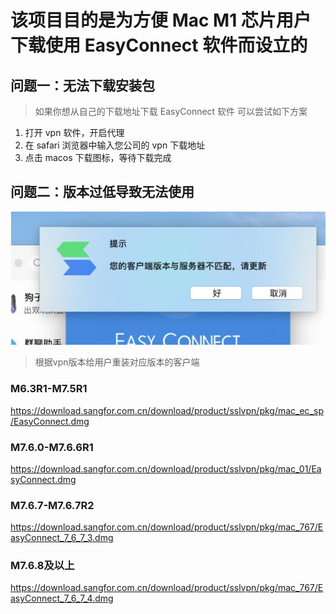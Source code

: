 # 该项目目的是为方便 Mac M1 芯片用户下载使用 EasyConnect 软件而设立的

## 问题一：无法下载安装包

> 如果你想从自己的下载地址下载 EasyConnect 软件 可以尝试如下方案

1. 打开 vpn 软件，开启代理
2. 在 safari 浏览器中输入您公司的 vpn 下载地址
3. 点击 macos 下载图标，等待下载完成

## 问题二：版本过低导致无法使用

![版本过低](./images/version-lower.png)

> 根据vpn版本给用户重装对应版本的客户端

### M6.3R1-M7.5R1

<https://download.sangfor.com.cn/download/product/sslvpn/pkg/mac_ec_sp/EasyConnect.dmg>

### M7.6.0-M7.6.6R1

<https://download.sangfor.com.cn/download/product/sslvpn/pkg/mac_01/EasyConnect.dmg>

### M7.6.7-M7.6.7R2

<https://download.sangfor.com.cn/download/product/sslvpn/pkg/mac_767/EasyConnect_7_6_7_3.dmg>

### M7.6.8及以上

<https://download.sangfor.com.cn/download/product/sslvpn/pkg/mac_767/EasyConnect_7_6_7_4.dmg>
